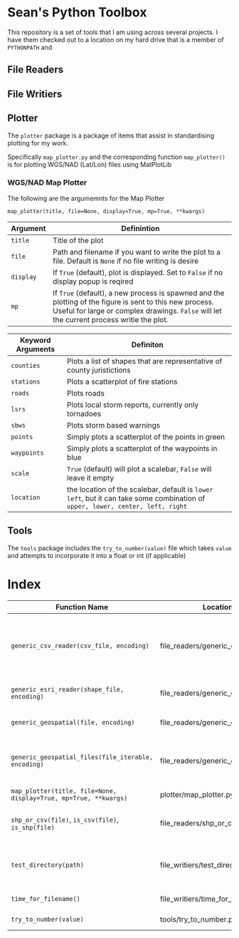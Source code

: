 # Sean's Python Toolbox

This repository is a set of tools that I am using across several projects.  I have them checked out to a location on my hard drive that is a member of `PYTHONPATH` and 

## File Readers

## File Writiers 

## Plotter

The `plotter` package is a package of items that assist in standardising plotting for my work.

Specifically `map_plotter.py` and the corresponding function `map_plotter()` is for plotting WGS/NAD (Lat/Lon) files using MatPlotLib

### WGS/NAD Map Plotter

The following are the argumemnts for the Map Plotter

`map_plotter(title, file=None, display=True, mp=True, **kwargs)`

Argument | Definintion 
--- | --- 
`title` | Title of the plot
`file` | Path and filename if you want to write the plot to a file.  Default is `None` if no file writing is desire
`display` | If `True` (default), plot is displayed.  Set to `False` if no display popup is reqired
`mp` | If `True` (default), a new process is spawned and the plotting of the figure is sent to this new process.  Useful for large or complex drawings.  `False` will let the current process writie the plot.  

Keyword Arguments | Definiton
--- | --- 
`counties` | Plots a list of shapes that are representative of county juristictions
`stations` | Plots a scatterplot of fire stations
`roads` | Plots roads
`lsrs` | Plots local storm reports, currently only tornadoes 
`sbws` | Plots storm based warnings
`points` | Simply plots a scatterplot of the points in green
`waypoints` | Simply plots a scatterplot of the waypoints in blue
`scale` | `True` (default) will plot a scalebar, `False` will leave it empty
`location` | the location of the scalebar, default is `lower left`, but it can take some combination of `upper, lower, center, left, right`


## Tools

The `tools` package includes the `try_to_number(value)` file which takes `value` and attempts to incorporate it into a float or int (if applicable)

# Index

Function Name | Location |  Notes
--- | --- | ---
`generic_csv_reader(csv_file, encoding)` | file_readers/generic_csv.py | Reads a CSV file with Geospatial data and returns the file with a a 'fake shape opbject' to ensure compatibility with ESRI Shape Files
`generic_esri_reader(shape_file, encoding)` | file_readers/generic_ersi.py | Reads a shape file and returns a list of features
`generic_geospatial(file, encoding)` | file_readers/generic_geospatial.py | Allows passing of a SHP/DBF file or a CSV file to be read
`generic_geospatial_files(file_iterable, encoding)` | file_readers/generic_geospatial.py | Allows passing of a `list` or `set` of SHP/DBF files or a CSV files to be read.  Can be mixed types
`map_plotter(title, file=None, display=True, mp=True, **kwargs)` | plotter/map_plotter.py | plotting WGS/NAD (Lat/Lon) data
`shp_or_csv(file)`, `is_csv(file)`, `is_shp(file)` |file_readers/shp_or_csv.py| Tests the extensions of the files passesd into `generic_geospatial()`
`test_directory(path)` | file_writiers/test_directory.py | Tests a file path and ensures the path exists.  If it does not exist, I will create the path
`time_for_filename()` | file_writiers/time_for_filename.py | Gets a time string for the file names.
`try_to_number(value)` | tools/try_to_number.py | Tries to make `value` into a float or int\
